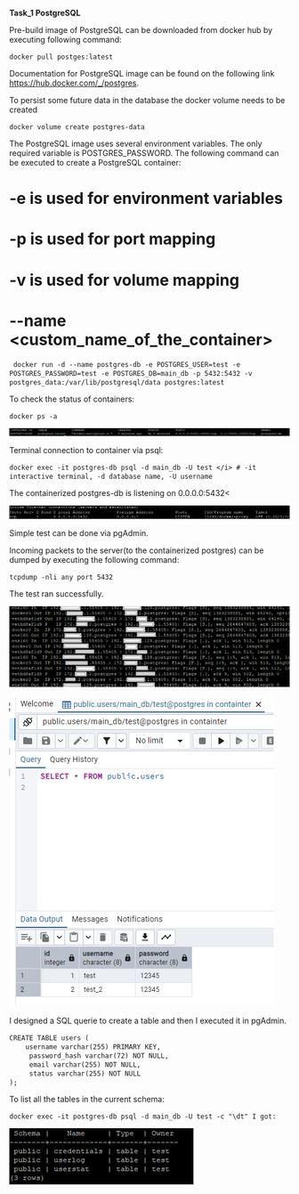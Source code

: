 <b>Task_1 PostgreSQL</b>

Pre-build image of PostgreSQL can be downloaded from docker hub by executing following command: 
```
docker pull postges:latest
```

Documentation for PostgreSQL image can be found on the following link https://hub.docker.com/_/postgres. 
 
To persist some future data in the database the docker volume needs to be created
```
docker volume create postgres-data
```

The PostgreSQL image uses several environment variables. The only required variable is POSTGRES_PASSWORD.
The following command can be executed to create a PostgreSQL container:
# -e is used for environment variables
# -p is used for port mapping
# -v is used for volume mapping
# --name <custom_name_of_the_container>

```
 docker run -d --name postgres-db -e POSTGRES_USER=test -e POSTGRES_PASSWORD=test -e POSTGRES_DB=main_db -p 5432:5432 -v postgres_data:/var/lib/postgresql/data postgres:latest 
```

 To check the status of containers:
```
docker ps -a
```
 ![alt text](images/image.png)

Terminal connection to container via psql:
```
docker exec -it postgres-db psql -d main_db -U test </i> # -it interactive terminal, -d database name, -U username
```

 The containerized postgres-db is listening on 0.0.0.0:5432<

![alt text](images/image-2.png)

Simple test can be done via pgAdmin.

Incoming packets to the server(to the containerized postgres) can be dumped by executing the following command:
```
tcpdump -nli any port 5432 
```
The test ran successfully.

![alt text](images/image-6.png)

![alt text](images/image-5.png)

I designed a SQL querie to create a table and then I executed it in pgAdmin.

```
CREATE TABLE users ( 
    username varchar(255) PRIMARY KEY,
     password_hash varchar(72) NOT NULL, 
     email varchar(255) NOT NULL, 
     status varchar(255) NOT NULL
);
```
To list all the tables in the current schema:
```
docker exec -it postgres-db psql -d main_db -U test -c "\dt" I got:
```

![alt text](images/image1.png)
</br>